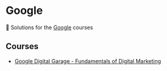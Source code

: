 # Google

🔶 Solutions for the [Google](https://www.google.com/) courses

## Courses

- [Google Digital Garage - Fundamentals of Digital Marketing](https://github.com/ShafayetB/MongoDB-University/tree/master/M001%20-%20MongoDB%20Basics)
